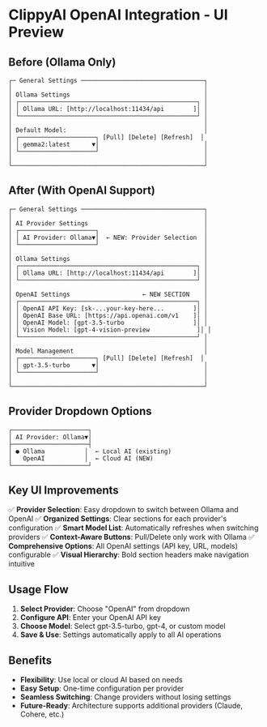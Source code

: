 # ClippyAI OpenAI Integration - UI Preview

## Before (Ollama Only)
```
┌─ General Settings ──────────────────────────────────┐
│                                                     │
│ Ollama Settings                                     │
│ ┌─────────────────────────────────────────────────┐ │
│ │ Ollama URL: [http://localhost:11434/api        ]│ │
│ └─────────────────────────────────────────────────┘ │
│                                                     │
│ Default Model:                                      │
│ ┌─────────────────────┐ [Pull] [Delete] [Refresh]  │
│ │ gemma2:latest      ▼│                             │
│ └─────────────────────┘                             │
│                                                     │
└─────────────────────────────────────────────────────┘
```

## After (With OpenAI Support)
```
┌─ General Settings ──────────────────────────────────┐
│                                                     │
│ AI Provider Settings                                │
│ ┌─────────────────────┐                             │
│ │ AI Provider: Ollama▼│  ← NEW: Provider Selection  │
│ └─────────────────────┘                             │
│                                                     │
│ Ollama Settings                                     │
│ ┌─────────────────────────────────────────────────┐ │
│ │ Ollama URL: [http://localhost:11434/api        ]│ │
│ └─────────────────────────────────────────────────┘ │
│                                                     │
│ OpenAI Settings                    ← NEW SECTION    │
│ ┌─────────────────────────────────────────────────┐ │
│ │ OpenAI API Key: [sk-...your-key-here...        ]│ │
│ │ OpenAI Base URL: [https://api.openai.com/v1    ]│ │
│ │ OpenAI Model: [gpt-3.5-turbo                   ]│ │
│ │ Vision Model: [gpt-4-vision-preview             ]│ │
│ └─────────────────────────────────────────────────┘ │
│                                                     │
│ Model Management                                    │
│ ┌─────────────────────┐ [Pull] [Delete] [Refresh]  │
│ │ gpt-3.5-turbo      ▼│                             │
│ └─────────────────────┘                             │
│                                                     │
└─────────────────────────────────────────────────────┘
```

## Provider Dropdown Options
```
┌─────────────────────┐
│ AI Provider: Ollama▼│
├─────────────────────┤
│ ● Ollama           │  ← Local AI (existing)
│   OpenAI           │  ← Cloud AI (NEW)
└─────────────────────┘
```

## Key UI Improvements
✅ **Provider Selection**: Easy dropdown to switch between Ollama and OpenAI
✅ **Organized Settings**: Clear sections for each provider's configuration
✅ **Smart Model List**: Automatically refreshes when switching providers
✅ **Context-Aware Buttons**: Pull/Delete only work with Ollama
✅ **Comprehensive Options**: All OpenAI settings (API key, URL, models) configurable
✅ **Visual Hierarchy**: Bold section headers make navigation intuitive

## Usage Flow
1. **Select Provider**: Choose "OpenAI" from dropdown
2. **Configure API**: Enter your OpenAI API key
3. **Choose Model**: Select gpt-3.5-turbo, gpt-4, or custom model
4. **Save & Use**: Settings automatically apply to all AI operations

## Benefits
- **Flexibility**: Use local or cloud AI based on needs
- **Easy Setup**: One-time configuration per provider
- **Seamless Switching**: Change providers without losing settings
- **Future-Ready**: Architecture supports additional providers (Claude, Cohere, etc.)